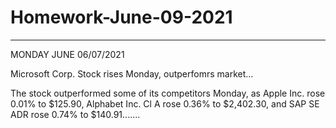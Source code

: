# Homework-June-09-2021

---------------------------------------------------------------------------------------------------------------------------------------------------------------------------------------------------------------------------------------------------------------------------------------------------------------------------
MONDAY JUNE 06/07/2021


Microsoft Corp. Stock rises Monday, outperfomrs market...

The stock outperformed some of its competitors Monday, as Apple Inc. rose 0.01% to $125.90, Alphabet Inc. Cl A rose 0.36% to $2,402.30, and SAP SE ADR rose 0.74% to $140.91.......



